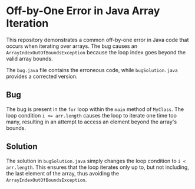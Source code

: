 # Off-by-One Error in Java Array Iteration

This repository demonstrates a common off-by-one error in Java code that occurs when iterating over arrays. The bug causes an `ArrayIndexOutOfBoundsException` because the loop index goes beyond the valid array bounds.

The `bug.java` file contains the erroneous code, while `bugSolution.java` provides a corrected version.

## Bug

The bug is present in the `for` loop within the `main` method of `MyClass`. The loop condition `i <= arr.length` causes the loop to iterate one time too many, resulting in an attempt to access an element beyond the array's bounds. 

## Solution

The solution in `bugSolution.java` simply changes the loop condition to `i < arr.length`. This ensures that the loop iterates only up to, but not including, the last element of the array, thus avoiding the `ArrayIndexOutOfBoundsException`.
